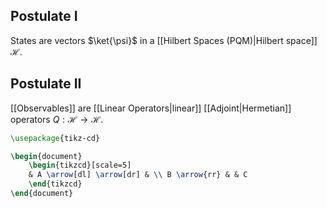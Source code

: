 ## Postulate I
States are vectors $\ket{\psi}$ in a [[Hilbert Spaces (PQM)|Hilbert space]] $\mathcal{H}$.
## Postulate II
[[Observables]] are [[Linear Operators|linear]] [[Adjoint|Hermetian]] operators $Q:\mathcal{H}\to \mathcal{H}$.

```tikz
\usepackage{tikz-cd}

\begin{document}
    \begin{tikzcd}[scale=5]
    & A \arrow[dl] \arrow[dr] & \\ B \arrow{rr} & & C 
    \end{tikzcd}
\end{document}
```
